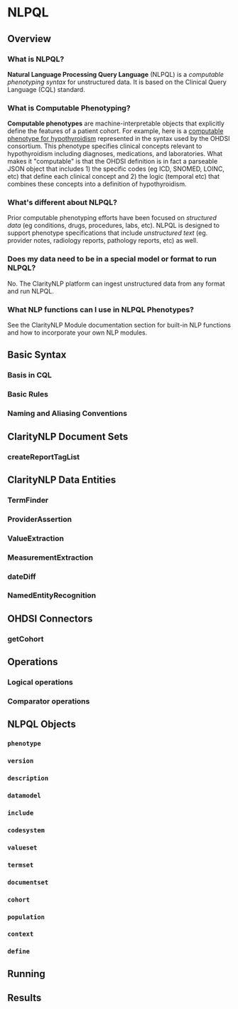 # NLPQL
## Overview
### What is NLPQL?
**Natural Language Processing Query Language** (NLPQL) is a _computable phenotyping syntax_ for unstructured data.  It is based on the Clinical Query Language (CQL) standard.

### What is Computable Phenotyping?
**Computable phenotypes** are machine-interpretable objects that explicitly define the features of a patient cohort.  For example, here is a [computable phenotype for hypothyroidism](http://www.ohdsi.org/web/atlas/#/cohortdefinition/414) represented in the syntax used by the OHDSI consortium. This phenotype specifies clinical concepts relevant to hypothyroidism including diagnoses, medications, and laboratories. What makes it "computable" is that the OHDSI definition is in fact a parseable JSON object that includes 1) the specific codes (eg ICD, SNOMED, LOINC, etc) that define each clinical concept and 2) the logic (temporal etc) that combines these concepts into a definition of hypothyroidism.

### What's different about NLPQL?
Prior computable phenotyping efforts have been focused on _structured data_ (eg conditions, drugs, procedures, labs, etc).  NLPQL is designed to support phenotype specifications that include _unstructured text_ (eg. provider notes, radiology reports, pathology reports, etc) as well.

### Does my data need to be in a special model or format to run NLPQL?
No. The ClarityNLP platform can ingest unstructured data from any format and run NLPQL.

### What NLP functions can I use in NLPQL Phenotypes?
See the ClarityNLP Module documentation section for built-in NLP functions and how to incorporate your own NLP modules.

## Basic Syntax
### Basis in CQL
### Basic Rules
### Naming and Aliasing Conventions

## ClarityNLP Document Sets
### createReportTagList

## ClarityNLP Data Entities
### TermFinder
### ProviderAssertion
### ValueExtraction
### MeasurementExtraction
### dateDiff
### NamedEntityRecognition

## OHDSI Connectors
### getCohort


## Operations
### Logical operations
### Comparator operations

## NLPQL Objects

### `phenotype`
### `version`
### `description`
### `datamodel`
### `include`
### `codesystem`
### `valueset`
### `termset`
### `documentset`
### `cohort`
### `population`
### `context`
### `define`

## Running

## Results
